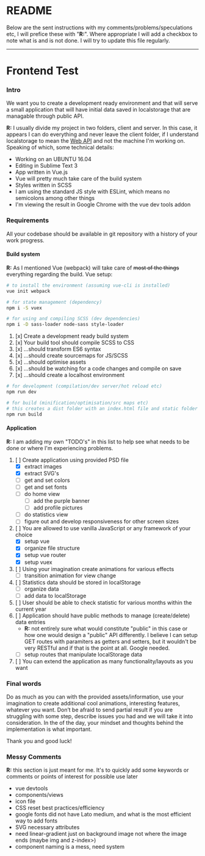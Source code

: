 # README

Below are the sent instructions with my comments/problems/speculations etc, I will prefice these with "**R:**". Where appropriate I will add a checkbox to note what is and is not done. I will try to update this file regularly.

---

# Frontend Test

### Intro

We want you to create a development ready environment and that will serve a small application that will have initial data saved in localstorage that are managable through public API.

**R:** I usually divide my project in two folders, client and server. In this case, it appears I can do everything and never leave the client folder, if I understand localstorage to mean the [Web API](https://developer.mozilla.org/en-US/docs/Web/API/Window/localStorage) and not the machine I'm working on. Speaking of which, some technical details:
* Working on an UBUNTU 16.04
* Editing in Sublime Text 3
* App written in Vue.js
* Vue will pretty much take care of the build system
* Styles written in SCSS
* I am using the standard JS style with ESLint, which means no semicolons among other things
* I'm viewing the result in Google Chrome with the vue dev tools addon

### Requirements

All your codebase should be available in git repository with a history of your work progress.

#### Build system

**R:** As I mentioned Vue (webpack) will take care of ~~most of the things~~ everything regarding the build. Vue setup:

```bash
# to install the environment (assuming vue-cli is installed)
vue init webpack

# for state management (dependency)
npm i -S vuex

# for using and compiling SCSS (dev dependencies)
npm i -D sass-loader node-sass style-loader
```


1. [x] Create a development ready build system
2. [x] Your build tool should compile SCSS to CSS
3. [x] …should transform ES6 syntax
4. [x] …should create sourcemaps for JS/SCSS
5. [x] …should optimise assets
6. [x] …should be watching for a code changes and compile on save
7. [x] …should create a localhost environment

```bash
# for development (compilation/dev server/hot reload etc)
npm run dev

# for build (minification/optimisation/src maps etc)
# this creates a dist folder with an index.html file and static folder where CSS/JS lives
npm run build
```

#### Application

**R:** I am adding my own "TODO's" in this list to help see what needs to be done or where I'm experiencing problems.

1. [ ] Create application using provided PSD file
    * [x] extract images
    * [x] extract SVG's
    * [ ] get and set colors
    * [ ] get and set fonts
    * [ ] do home view
        * [ ] add the purple banner
        * [ ] add profile pictures
    * [ ] do statistics view
    * [ ] figure out and develop responsiveness for other screen sizes
2. [ ] You are allowed to use vanilla JavaScript or any framework of your choice
    * [x] setup vue
    * [x] organize file structure
    * [x] setup vue router
    * [x] setup vuex
3. [ ] Using your imagination create animations for various effects
    * [ ] transition animation for view change
4. [ ] Statistics data should be stored in localStorage
    * [ ] organize data
    * [ ] add data to localStorage
5. [ ] User should be able to check statistic for various months within the current year
6. [ ] Application should have public methods to manage (create/delete) data entries
    * **R:** not entirely sure what would constitute "public" in this case or how one would design a "public" API differently. I believe I can setup GET routes with paramiters as getters and setters, but it wouldn't be very RESTful and if that is the point at all. Google needed.
    * [ ] setup routes that manipulate localStorage data
7. [ ] You can extend the application as many functionality/layouts as you want

### Final words

Do as much as you can with the provided assets/information, use your imagination to create additional cool animations, interesting features, whatever you want. Don’t be afraid to send partial result if you are struggling with some step, describe issues you had and we will take it into consideration. In the of the day, your mindset and thoughts behind the implementation is what important.

Thank you and good luck!

### Messy Comments

**R:** this section is just meant for me. It's to quickly add some keywords or comments or points of interest for possible use later
* vue devtools
* components/views
* icon file
* CSS reset best practices/efficiency
* google fonts did not have Lato medium, and what is the most efficient way to add fonts
* SVG necessary attributes
* need linear-gradient just on background image not where the image ends (maybe img and z-index>)
* component naming is a mess, need system
